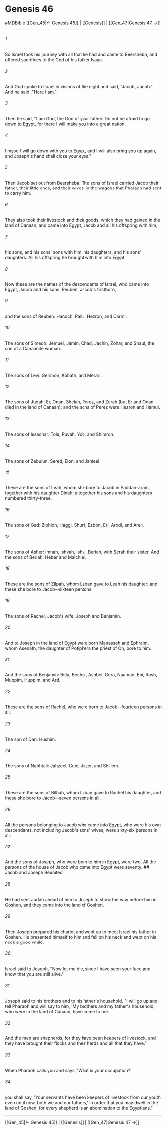 # Genesis 46
#MDBible
[[Gen_45|← Genesis 45]] | [[Genesis]] | [[Gen_47|Genesis 47 →]]

***

###### 1 
So Israel took his journey with all that he had and came to Beersheba, and offered sacrifices to the God of his father Isaac. 

###### 2 
And God spoke to Israel in visions of the night and said, "Jacob, Jacob." And he said, "Here I am." 

###### 3 
Then he said, "I am God, the God of your father. Do not be afraid to go down to Egypt, for there I will make you into a great nation. 

###### 4 
I myself will go down with you to Egypt, and I will also bring you up again, and Joseph's hand shall close your eyes." 

###### 5 
Then Jacob set out from Beersheba. The sons of Israel carried Jacob their father, their little ones, and their wives, in the wagons that Pharaoh had sent to carry him. 

###### 6 
They also took their livestock and their goods, which they had gained in the land of Canaan, and came into Egypt, Jacob and all his offspring with him, 

###### 7 
his sons, and his sons' sons with him, his daughters, and his sons' daughters. All his offspring he brought with him into Egypt. 

###### 8 
Now these are the names of the descendants of Israel, who came into Egypt, Jacob and his sons. Reuben, Jacob's firstborn, 

###### 9 
and the sons of Reuben: Hanoch, Pallu, Hezron, and Carmi. 

###### 10 
The sons of Simeon: Jemuel, Jamin, Ohad, Jachin, Zohar, and Shaul, the son of a Canaanite woman. 

###### 11 
The sons of Levi: Gershon, Kohath, and Merari. 

###### 12 
The sons of Judah: Er, Onan, Shelah, Perez, and Zerah (but Er and Onan died in the land of Canaan); and the sons of Perez were Hezron and Hamul. 

###### 13 
The sons of Issachar: Tola, Puvah, Yob, and Shimron. 

###### 14 
The sons of Zebulun: Sered, Elon, and Jahleel. 

###### 15 
These are the sons of Leah, whom she bore to Jacob in Paddan-aram, together with his daughter Dinah; altogether his sons and his daughters numbered thirty-three. 

###### 16 
The sons of Gad: Ziphion, Haggi, Shuni, Ezbon, Eri, Arodi, and Areli. 

###### 17 
The sons of Asher: Imnah, Ishvah, Ishvi, Beriah, with Serah their sister. And the sons of Beriah: Heber and Malchiel. 

###### 18 
These are the sons of Zilpah, whom Laban gave to Leah his daughter; and these she bore to Jacob--sixteen persons. 

###### 19 
The sons of Rachel, Jacob's wife: Joseph and Benjamin. 

###### 20 
And to Joseph in the land of Egypt were born Manasseh and Ephraim, whom Asenath, the daughter of Potiphera the priest of On, bore to him. 

###### 21 
And the sons of Benjamin: Bela, Becher, Ashbel, Gera, Naaman, Ehi, Rosh, Muppim, Huppim, and Ard. 

###### 22 
These are the sons of Rachel, who were born to Jacob--fourteen persons in all. 

###### 23 
The son of Dan: Hushim. 

###### 24 
The sons of Naphtali: Jahzeel, Guni, Jezer, and Shillem. 

###### 25 
These are the sons of Bilhah, whom Laban gave to Rachel his daughter, and these she bore to Jacob--seven persons in all. 

###### 26 
All the persons belonging to Jacob who came into Egypt, who were his own descendants, not including Jacob's sons' wives, were sixty-six persons in all. 

###### 27 
And the sons of Joseph, who were born to him in Egypt, were two. All the persons of the house of Jacob who came into Egypt were seventy. ## Jacob and Joseph Reunited 

###### 28 
He had sent Judah ahead of him to Joseph to show the way before him in Goshen, and they came into the land of Goshen. 

###### 29 
Then Joseph prepared his chariot and went up to meet Israel his father in Goshen. He presented himself to him and fell on his neck and wept on his neck a good while. 

###### 30 
Israel said to Joseph, "Now let me die, since I have seen your face and know that you are still alive." 

###### 31 
Joseph said to his brothers and to his father's household, "I will go up and tell Pharaoh and will say to him, 'My brothers and my father's household, who were in the land of Canaan, have come to me. 

###### 32 
And the men are shepherds, for they have been keepers of livestock, and they have brought their flocks and their herds and all that they have.' 

###### 33 
When Pharaoh calls you and says, 'What is your occupation?' 

###### 34 
you shall say, 'Your servants have been keepers of livestock from our youth even until now, both we and our fathers,' in order that you may dwell in the land of Goshen, for every shepherd is an abomination to the Egyptians." 

***

[[Gen_45|← Genesis 45]] | [[Genesis]] | [[Gen_47|Genesis 47 →]]
